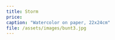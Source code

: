 ```yaml
---
title: Storm
price:
caption: "Watercolor on paper, 22x24cm" 
file: /assets/images/bunt3.jpg
---
```

